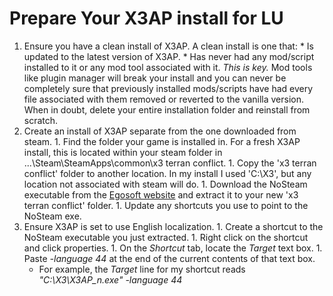 # Prepare Your X3AP install for LU #

  1. Ensure you have a clean install of X3AP. A clean install is one that:
    * Is updated to the latest version of X3AP.
    * Has never had any mod/script installed to it or any mod tool associated with it. _This is key._ Mod tools like plugin manager will break your install and you can never be completely sure that previously installed mods/scripts have had every file associated with them removed or reverted to the vanilla version. When in doubt, delete your entire installation folder and reinstall from scratch.
  1. Create an install of X3AP separate from the one downloaded from steam.
    1. Find the folder your game is installed in. For a fresh X3AP install, this is located within your steam folder in ...\Steam\SteamApps\common\x3 terran conflict.
    1. Copy the 'x3 terran conflict' folder to another location. In my install I used 'C:\X3', but any location not associated with steam will do.
    1. Download the NoSteam executable from the [Egosoft website](http://www.egosoft.com/download/x3ap/bonus_en.php) and extract it to your new 'x3 terran conflict' folder.
    1. Update any shortcuts you use to point to the NoSteam exe.
  1. Ensure X3AP is set to use English localization.
    1. Create a shortcut to the NoSteam executable you just extracted.
    1. Right click on the shortcut and click properties.
    1. On the _Shortcut_ tab, locate the _Target_ text box.
    1. Paste _-language 44_ at the end of the current contents of that text box.
      * For example, the _Target_ line for my shortcut reads _"C:\X3\X3AP\_n.exe" -language 44_